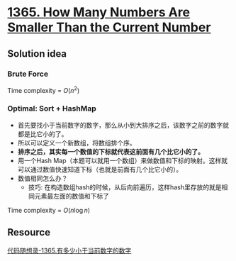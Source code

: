 # [1365. How Many Numbers Are Smaller Than the Current Number](https://leetcode.com/problems/how-many-numbers-are-smaller-than-the-current-number/description/)

## Solution idea

### Brute Force

Time complexity = $O(n^2)$

### Optimal: Sort + HashMap

* 首先要找小于当前数字的数字，那么从小到大排序之后，该数字之前的数字就都是比它小的了。
* 所以可以定义一个新数组，将数组排个序。
* **排序之后，其实每一个数值的下标就代表这前面有几个比它小的了。**
* 用一个Hash Map（本题可以就用一个数组）来做数值和下标的映射。这样就可以通过数值快速知道下标（也就是前面有几个比它小的）。
* 数值相同怎么办？
    * 技巧: 在构造数组hash的时候，从后向前遍历，这样hash里存放的就是相同元素最左面的数值和下标了

Time complexity = $O(n\log n)$

## Resource
[代码随想录-1365.有多少小于当前数字的数字](https://github.com/youngyangyang04/leetcode-master/blob/master/problems/1365.%E6%9C%89%E5%A4%9A%E5%B0%91%E5%B0%8F%E4%BA%8E%E5%BD%93%E5%89%8D%E6%95%B0%E5%AD%97%E7%9A%84%E6%95%B0%E5%AD%97.md)
